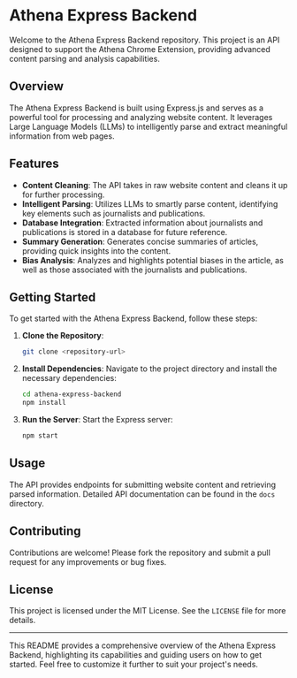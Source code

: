 # Athena Express Backend

Welcome to the Athena Express Backend repository. This project is an API designed to support the Athena Chrome Extension, providing advanced content parsing and analysis capabilities.

## Overview

The Athena Express Backend is built using Express.js and serves as a powerful tool for processing and analyzing website content. It leverages Large Language Models (LLMs) to intelligently parse and extract meaningful information from web pages.

## Features

- **Content Cleaning**: The API takes in raw website content and cleans it up for further processing.
- **Intelligent Parsing**: Utilizes LLMs to smartly parse content, identifying key elements such as journalists and publications.
- **Database Integration**: Extracted information about journalists and publications is stored in a database for future reference.
- **Summary Generation**: Generates concise summaries of articles, providing quick insights into the content.
- **Bias Analysis**: Analyzes and highlights potential biases in the article, as well as those associated with the journalists and publications.

## Getting Started

To get started with the Athena Express Backend, follow these steps:

1. **Clone the Repository**:

   ```bash
   git clone <repository-url>
   ```

2. **Install Dependencies**:
   Navigate to the project directory and install the necessary dependencies:

   ```bash
   cd athena-express-backend
   npm install
   ```

3. **Run the Server**:
   Start the Express server:
   ```bash
   npm start
   ```

## Usage

The API provides endpoints for submitting website content and retrieving parsed information. Detailed API documentation can be found in the `docs` directory.

## Contributing

Contributions are welcome! Please fork the repository and submit a pull request for any improvements or bug fixes.

## License

This project is licensed under the MIT License. See the `LICENSE` file for more details.

---

This README provides a comprehensive overview of the Athena Express Backend, highlighting its capabilities and guiding users on how to get started. Feel free to customize it further to suit your project's needs.
